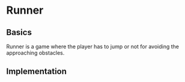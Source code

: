 # Runner
## Basics
Runner is a game where the player has to jump or not for avoiding the approaching obstacles.

## Implementation
